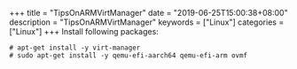 +++
title = "TipsOnARMVirtManager"
date = "2019-06-25T15:00:38+08:00"
description = "TipsOnARMVirtManager"
keywords = ["Linux"]
categories = ["Linux"]
+++
Install following packages:    

```
# apt-get install -y virt-manager 
# sudo apt-get install -y qemu-efi-aarch64 qemu-efi-arm ovmf
```

